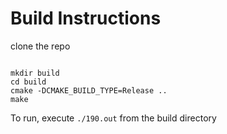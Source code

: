 # Build Instructions
clone the repo  
```git submodule update --init --recursive # Pull in dependencies 

mkdir build  
cd build  
cmake -DCMAKE_BUILD_TYPE=Release ..  
make
```

To run, execute `./190.out` from the build directory

